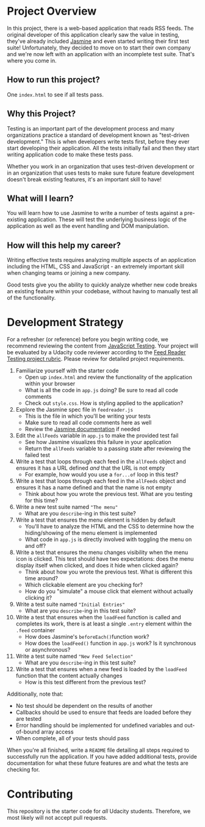 # Project Overview

In this project, there is a web-based application that reads RSS feeds. The original developer of this application clearly saw the value in testing, they've already included [Jasmine](http://jasmine.github.io/) and even started writing their first test suite! Unfortunately, they decided to move on to start their own company and we're now left with an application with an incomplete test suite. That's where you come in.


## How to run this project?

One `index.html` to see if all tests pass.

## Why this Project?

Testing is an important part of the development process and many organizations practice a standard of development known as "test-driven development." This is when developers write tests first, before they ever start developing their application. All the tests initially fail and then they start writing application code to make these tests pass.

Whether you work in an organization that uses test-driven development or in an organization that uses tests to make sure future feature development doesn't break existing features, it's an important skill to have!


## What will I learn?

You will learn how to use Jasmine to write a number of tests against a pre-existing application. These will test the underlying business logic of the application as well as the event handling and DOM manipulation.


## How will this help my career?

Writing effective tests requires analyzing multiple aspects of an application including the HTML, CSS and JavaScript - an extremely important skill when changing teams or joining a new company.

Good tests give you the ability to quickly analyze whether new code breaks an existing feature within your codebase, without having to manually test all of the functionality.


# Development Strategy

For a refresher (or reference) before you begin writing code, we recommend reviewing the content from [JavaScript Testing](https://www.udacity.com/course/javascript-testing--ud549). Your project will be evaluated by a Udacity code reviewer according to the [Feed Reader Testing project rubric](https://review.udacity.com/#!/rubrics/18/view). Please review for detailed project requirements.

1. Familiarize yourself with the starter code
    * Open up `index.html` and review the functionality of the application within your browser
    * What is all the code in `app.js` doing? Be sure to read all code comments
    * Check out `style.css`. How is styling applied to the application?
2. Explore the Jasmine spec file in `feedreader.js`
    * This is the file in which you'll be writing your tests
    * Make sure to read all code comments here as well
    * Review the [Jasmine documentation](http://jasmine.github.io) if needed
3. Edit the `allFeeds` variable in `app.js` to make the provided test fail
    * See how Jasmine visualizes this failure in your application
    * Return the `allFeeds` variable to a passing state after reviewing the failed test
4. Write a test that loops through each feed in the `allFeeds` object and ensures it has a URL defined _and_ that the URL is not empty
    * For example, how would you use a `for...of` loop in this test?
5. Write a test that loops through each feed in the `allFeeds` object and ensures it has a name defined and that the name is not empty
    * Think about how you wrote the previous test. What are you testing for this time?
6. Write a new test suite named `"The menu"`
    * What are you `describe`-ing in this test suite?
7. Write a test that ensures the menu element is hidden by default
    * You'll have to analyze the HTML and the CSS to determine how the hiding/showing of the menu element is implemented
    * What code in `app.js` is directly involved with toggling the menu on and off?
8. Write a test that ensures the menu changes visibility when the menu icon is clicked. This test should have two expectations: does the menu display itself when clicked, and does it hide when clicked again?
    * Think about how you wrote the previous test. What is different this time around?
    * Which clickable element are you checking for?
    * How do you "simulate" a mouse click that element without actually clicking it?
9. Write a test suite named `"Initial Entries"`
    * What are you `describe`-ing in this test suite?
10. Write a test that ensures when the `loadFeed` function is called and completes its work, there is at least a single `.entry` element within the `.feed` container
    * How does Jasmine's `beforeEach()`function work?
    * How does the `loadFeed()` function in `app.js` work? Is it synchronous or asynchronous?
11. Write a test suite named `"New Feed Selection"`
    * What are you `describe`-ing in this test suite?
12. Write a test that ensures when a new feed is loaded by the `loadFeed` function that the content actually changes
    * How is this test different from the previous test?

Additionally, note that:

 * No test should be dependent on the results of another
 * Callbacks should be used to ensure that feeds are loaded before they are tested
 * Error handling should be implemented for undefined variables and out-of-bound array access
 * When complete, all of your tests should pass

When you're all finished, write a `README` file detailing all steps required to successfully run the application. If you have added additional tests, provide documentation for what these future features are and what the tests are checking for.

# Contributing

This repository is the starter code for _all_ Udacity students. Therefore, we most likely will not accept pull requests.